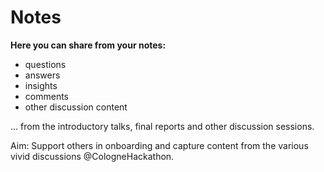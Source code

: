 # Notes

**Here you can share from your notes:**
- questions
- answers
- insights
- comments
- other discussion content 

... from the introductory talks, final reports  and other discussion sessions.

Aim: Support others in onboarding and capture content from the various vivid discussions @CologneHackathon.